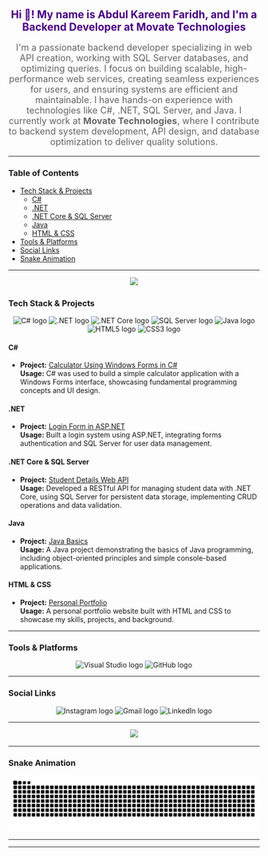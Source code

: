 <h2 align="center" style="color: #4B0082;">Hi 👋! My name is Abdul Kareem Faridh, and I'm a Backend Developer at Movate Technologies</h2>

<p align="center" style="font-size: 18px; color: #666666;">
  I'm a passionate backend developer specializing in web API creation, working with SQL Server databases, and optimizing queries. I focus on building scalable, high-performance web services, creating seamless experiences for users, and ensuring systems are efficient and maintainable. I have hands-on experience with technologies like C#, .NET, SQL Server, and Java. I currently work at <strong>Movate Technologies</strong>, where I contribute to backend system development, API design, and database optimization to deliver quality solutions.
</p>

---

### Table of Contents

- [Tech Stack & Projects](#tech-stack--projects)
  - [C#](#c)
  - [.NET](#net)
  - [.NET Core & SQL Server](#net-core--sql-server)
  - [Java](#java)
  - [HTML & CSS](#html--css)
- [Tools & Platforms](#tools--platforms)
- [Social Links](#social-links)
- [Snake Animation](#snake-animation)

---
<!-- Girl Wink GIF placed here -->
<p align="center">
  <img height="150" src="https://i.imgflip.com/65efzo.gif" />
</p>


###
### Tech Stack & Projects

<div align="center">
  <!-- C# logo -->
  <img src="https://cdn.jsdelivr.net/gh/devicons/devicon/icons/csharp/csharp-original.svg" height="40" alt="C# logo" />
  <!-- .NET logo -->
  <img src="https://cdn.jsdelivr.net/gh/devicons/devicon/icons/dot-net/dot-net-original.svg" height="40" alt=".NET logo" />
  <!-- .NET Core logo -->
  <img src="https://cdn.jsdelivr.net/gh/devicons/devicon/icons/dotnetcore/dotnetcore-original.svg" height="40" alt=".NET Core logo" />
  <!-- SQL Server logo -->
  <img src="https://cdn.jsdelivr.net/gh/devicons/devicon/icons/microsoftsqlserver/microsoftsqlserver-plain.svg" height="40" alt="SQL Server logo" />
  <!-- Java logo -->
  <img src="https://cdn.jsdelivr.net/gh/devicons/devicon/icons/java/java-original.svg" height="40" alt="Java logo" />
  <!-- HTML5 logo -->
  <img src="https://cdn.jsdelivr.net/gh/devicons/devicon/icons/html5/html5-original.svg" height="40" alt="HTML5 logo" />
  <!-- CSS3 logo -->
  <img src="https://cdn.jsdelivr.net/gh/devicons/devicon/icons/css3/css3-original.svg" height="40" alt="CSS3 logo" />
</div>

#### **C#**
- **Project:** [Calculator Using Windows Forms in C#](https://github.com/abdulfaridh/calculator-using-windows-forms-in-CS)  
  **Usage:** C# was used to build a simple calculator application with a Windows Forms interface, showcasing fundamental programming concepts and UI design.

#### **.NET**
- **Project:** [Login Form in ASP.NET](https://github.com/abdulfaridh/LoginForm-in-ASP-DOT-NET)  
  **Usage:** Built a login system using ASP.NET, integrating forms authentication and SQL Server for user data management.

#### **.NET Core & SQL Server**
- **Project:** [Student Details Web API](https://github.com/abdulfaridh/StudentDetails-WEBAPI)  
  **Usage:** Developed a RESTful API for managing student data with .NET Core, using SQL Server for persistent data storage, implementing CRUD operations and data validation.

#### **Java**
- **Project:** [Java Basics](https://github.com/abdulfaridh/Java-Basics)  
  **Usage:** A Java project demonstrating the basics of Java programming, including object-oriented principles and simple console-based applications.

#### **HTML & CSS**
- **Project:** [Personal Portfolio](https://github.com/abdulfaridh/personal-portfolio)  
  **Usage:** A personal portfolio website built with HTML and CSS to showcase my skills, projects, and background.

---

### Tools & Platforms

<p align="center">
  <!-- Visual Studio -->
  <img src="https://img.icons8.com/ios/452/visual-studio.png" height="40" alt="Visual Studio logo" />
  <!-- GitHub -->
  <img src="https://img.shields.io/static/v1?message=GitHub&logo=github&label=&color=181717&logoColor=white&labelColor=&style=for-the-badge" height="40" alt="GitHub logo" />
</p>

---

### Social Links

<p align="center">
  <img src="https://img.shields.io/static/v1?message=Instagram&logo=instagram&label=&color=E4405F&logoColor=white&labelColor=&style=for-the-badge" height="35" alt="Instagram logo" />
  <img src="https://img.shields.io/static/v1?message=Gmail&logo=gmail&label=&color=D14836&logoColor=white&labelColor=&style=for-the-badge" height="35" alt="Gmail logo" />
  <img src="https://img.shields.io/static/v1?message=LinkedIn&logo=linkedin&label=&color=0077B5&logoColor=white&labelColor=&style=for-the-badge" height="35" alt="LinkedIn logo" />
</p>

---

<div align="center">
  <img src="https://profile-counter.glitch.me/abdulfaridh/count.svg?" />
</div>

---

### Snake Animation

[![Snake animation](https://raw.githubusercontent.com/abdulfaridh/AKF/output/snake.svg)](https://github.com/abdulfaridh/AKF)

---



---
